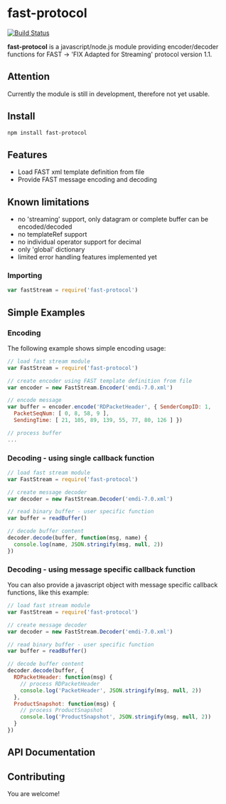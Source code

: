 # fast-protocol

[![Build Status](https://travis-ci.com/vekonyz/fast-protocol.svg?branch=master)](https://travis-ci.com/vekonyz/fast-protocol)

**fast-protocol** is a javascript/node.js module providing encoder/decoder functions for FAST -> 'FIX Adapted for Streaming' protocol version 1.1.

## Attention
Currently the module is still in development, therefore not yet usable.

## Install

```bash
npm install fast-protocol
```

## Features

* Load FAST xml template definition from file
* Provide FAST message encoding and decoding

## Known limitations
* no 'streaming' support, only datagram or complete buffer can be encoded/decoded
* no templateRef support
* no individual operator support for decimal
* only 'global' dictionary
* limited error handling features implemented yet

### Importing

```javascript
var fastStream = require('fast-protocol')
```

## Simple Examples

### Encoding
The following example shows simple encoding usage:

```javascript
// load fast stream module
var FastStream = require('fast-protocol')

// create encoder using FAST template definition from file
var encoder = new FastStream.Encoder('emdi-7.0.xml')

// encode message
var buffer = encoder.encode('RDPacketHeader', { SenderCompID: 1,
  PacketSeqNum: [ 0, 8, 58, 9 ],
  SendingTime: [ 21, 105, 89, 139, 55, 77, 80, 126 ] })

// process buffer
...
```

### Decoding - using single callback function

```javascript
// load fast stream module
var FastStream = require('fast-protocol')

// create message decoder
var decoder = new FastStream.Decoder('emdi-7.0.xml')

// read binary buffer - user specific function
var buffer = readBuffer()

// decode buffer content
decoder.decode(buffer, function(msg, name) {
  console.log(name, JSON.stringify(msg, null, 2))
})
```

### Decoding - using message specific callback function

You can also provide a javascript object with message specific callback functions, like this example:

```javascript
// load fast stream module
var FastStream = require('fast-protocol')

// create message decoder
var decoder = new FastStream.Decoder('emdi-7.0.xml')

// read binary buffer - user specific function
var buffer = readBuffer()

// decode buffer content
decoder.decode(buffer, {
  RDPacketHeader: function(msg) {
    // process RDPacketHeader
    console.log('PacketHeader', JSON.stringify(msg, null, 2))
  },
  ProductSnapshot: function(msg) {
    // process ProductSnapshot
    console.log('ProductSnapshot', JSON.stringify(msg, null, 2))
  }
})
```


## API Documentation

## Contributing

You are welcome!
